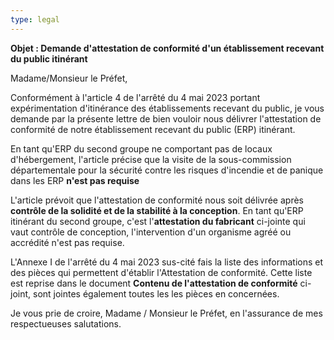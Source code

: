 ```yaml
---
type: legal
---
```


**Objet : Demande d'attestation de conformité d'un établissement recevant du public itinérant**

Madame/Monsieur le Préfet,

Conformément à l'article 4 de l'arrêté du 4 mai 2023 portant expérimentation d'itinérance des établissements recevant du public, je vous demande par la présente lettre de bien vouloir nous délivrer l'attestation de conformité de notre établissement recevant du public (ERP) itinérant.

En tant qu'ERP du second groupe ne comportant pas de locaux d'hébergement, l'article précise que la visite de la sous-commission départementale pour la sécurité contre les risques d'incendie et de panique dans les ERP **n'est pas requise**

L'article prévoit que l'attestation de conformité nous soit délivrée après **contrôle de la solidité et de la stabilité à la conception**. En tant qu'ERP itinérant du second groupe, c'est l'**attestation du fabricant** ci-jointe qui vaut contrôle de conception, l'intervention d'un organisme agréé ou accrédité n'est pas requise.

L'Annexe I de l'arrêté du 4 mai 2023 sus-cité fais la liste des informations et des pièces qui permettent d'établir l'Attestation de conformité. Cette liste est reprise dans le document **Contenu de l'attestation de conformité** ci-joint, sont jointes également toutes les les pièces en concernées.

Je vous prie de croire, Madame / Monsieur le Préfet, en l'assurance de mes respectueuses salutations.


